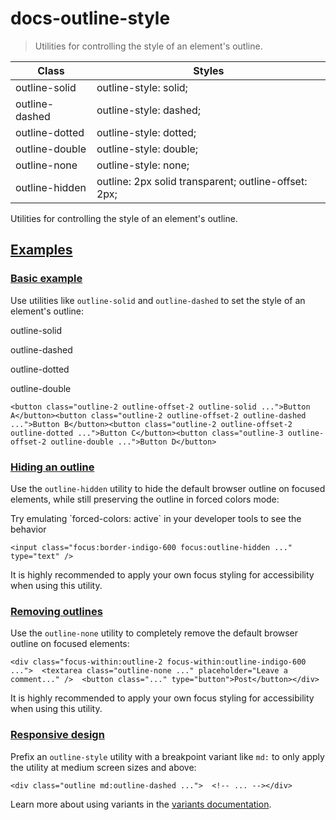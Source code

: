# docs-outline-style

> Utilities for controlling the style of an element's outline.

| Class          | Styles                                               |
| -------------- | ---------------------------------------------------- |
| outline-solid  | outline-style: solid;                                |
| outline-dashed | outline-style: dashed;                               |
| outline-dotted | outline-style: dotted;                               |
| outline-double | outline-style: double;                               |
| outline-none   | outline-style: none;                                 |
| outline-hidden | outline: 2px solid transparent; outline-offset: 2px; |

Utilities for controlling the style of an element's outline.

## [Examples](#examples)

### [Basic example](#basic-example)

Use utilities like `outline-solid` and `outline-dashed` to set the style of an element's outline:

outline-solid

outline-dashed

outline-dotted

outline-double

    <button class="outline-2 outline-offset-2 outline-solid ...">Button A</button><button class="outline-2 outline-offset-2 outline-dashed ...">Button B</button><button class="outline-2 outline-offset-2 outline-dotted ...">Button C</button><button class="outline-3 outline-offset-2 outline-double ...">Button D</button>

### [Hiding an outline](#hiding-an-outline)

Use the `outline-hidden` utility to hide the default browser outline on focused elements, while still preserving the outline in forced colors mode:

Try emulating \`forced-colors: active\` in your developer tools to see the behavior

    <input class="focus:border-indigo-600 focus:outline-hidden ..." type="text" />

It is highly recommended to apply your own focus styling for accessibility when using this utility.

### [Removing outlines](#removing-outlines)

Use the `outline-none` utility to completely remove the default browser outline on focused elements:

    <div class="focus-within:outline-2 focus-within:outline-indigo-600 ...">  <textarea class="outline-none ..." placeholder="Leave a comment..." />  <button class="..." type="button">Post</button></div>

It is highly recommended to apply your own focus styling for accessibility when using this utility.

### [Responsive design](#responsive-design)

Prefix an `outline-style` utility with a breakpoint variant like `md:` to only apply the utility at medium screen sizes and above:

    <div class="outline md:outline-dashed ...">  <!-- ... --></div>

Learn more about using variants in the [variants documentation](/docs/hover-focus-and-other-states).
